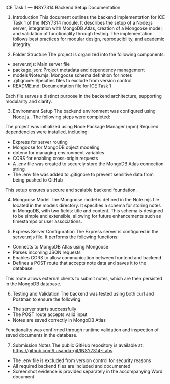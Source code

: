 ICE Task 1 — INSY7314 Backend Setup Documentation
1. Introduction
This document outlines the backend implementation for ICE Task 1 of the INSY7314 module. It describes the setup of a Node.js server, integration with MongoDB Atlas, creation of a Mongoose model, and validation of functionality through testing. The implementation follows best practices for modular design, reproducibility, and academic integrity.

2. Folder Structure
The project is organized into the following components:

* server.mjs: Main server file
* package.json: Project metadata and dependency management
* models/Note.mjs: Mongoose schema definition for notes
* .gitignore: Specifies files to exclude from version control
* README.md: Documentation file for ICE Task 1

Each file serves a distinct purpose in the backend architecture, supporting modularity and clarity.

3. Environment Setup
The backend environment was configured using Node.js.. The following steps were completed:

 The project was initialized using Node Package Manager (npm)
 Required dependencies were installed, including:
* Express for server routing
* Mongoose for MongoDB object modeling
* dotenv for managing environment variables
* CORS for enabling cross-origin requests
* A .env file was created to securely store the MongoDB Atlas connection string
* The .env file was added to .gitignore to prevent sensitive data from being pushed to GitHub

This setup ensures a secure and scalable backend foundation.

4. Mongoose Model
The Mongoose model is defined in the Note.mjs file located in the models directory. It specifies a schema for storing notes in MongoDB, with two fields: title and content. This schema is designed to be simple and extensible, allowing for future enhancements such as timestamps or user associations.

5. Express Server Configuration
The Express server is configured in the server.mjs file. It performs the following functions:

* Connects to MongoDB Atlas using Mongoose
* Parses incoming JSON requests
* Enables CORS to allow communication between frontend and backend
* Defines a POST route that accepts note data and saves it to the database

This route allows external clients to submit notes, which are then persisted in the MongoDB database.

6. Testing and Validation
The backend was tested using both curl and Postman to ensure the following:

* The server starts successfully
* The POST route accepts valid input
* Notes are saved correctly in MongoDB Atlas

Functionality was confirmed through runtime validation and inspection of saved documents in the database.

7. Submission Notes
The public GitHub repository is available at: https://github.com/Lusanda-git/INSY7314-Labs

* The .env file is excluded from version control for security reasons
* All required backend files are included and documented
* Screenshot evidence is provided separately in the accompanying Word document
